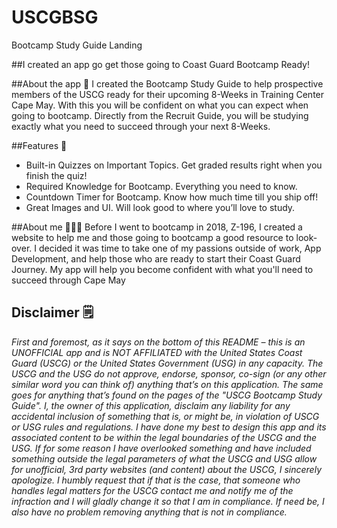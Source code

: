 # USCGBSG
Bootcamp Study Guide Landing

##I created an app go get those going to Coast Guard Bootcamp Ready!

##About the app 📱
I created the Bootcamp Study Guide to help prospective members of the USCG ready for their upcoming 8-Weeks in Training Center Cape May. With this you will be confident on what you can expect when going to bootcamp. Directly from the Recruit Guide, you will be studying exactly what you need to succeed through your next 8-Weeks.

##Features 📝
* Built-in Quizzes on Important Topics. Get graded results right when you finish the quiz!
* Required Knowledge for Bootcamp. Everything you need to know.
* Countdown Timer for Bootcamp. Know how much time till you ship off!
* Great Images and UI. Will look good to where you’ll love to study.

##About me 👨🏽‍💻
Before I went to bootcamp in 2018, Z-196, I created a website to help me and those going to bootcamp a good resource to look-over. I decided it was time to take one of my passions outside of work, App Development, and help those who are ready to start their Coast Guard Journey. My app will help you become confident with what you'll need to succeed through Cape May

## Disclaimer 🗒
<i>First and foremost, as it says on the bottom of this README – this is an UNOFFICIAL app and is NOT AFFILIATED with the United States Coast Guard (USCG) or the United States Government (USG) in any capacity. The USCG and the USG do not approve, endorse, sponsor, co-sign (or any other similar word you can think of) anything that’s on this application. The same goes for anything that’s found on the pages of the \"USCG Bootcamp Study Guide\". I, the owner of this application, disclaim any liability for any accidental inclusion of something that is, or might be, in violation of USCG or USG rules and regulations. I have done my best to design this app and its associated content to be within the legal boundaries of the USCG and the USG. If for some reason I have overlooked something and have included something outside the legal parameters of what the USCG and USG allow for unofficial, 3rd party websites (and content) about the USCG, I sincerely apologize. I humbly request that if that is the case, that someone who handles legal matters for the USCG contact me and notify me of the infraction and I will gladly change it so that I am in compliance. If need be, I also have no problem removing anything that is not in compliance.</i>
